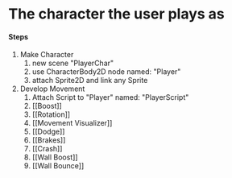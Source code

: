 # The character the user plays as
#### Steps
1) Make Character
	1) new scene "PlayerChar"
	2) use CharacterBody2D node named: "Player"
	3) attach Sprite2D and link any Sprite
2) Develop Movement
	1) Attach Script to "Player" named: "PlayerScript"
	2) [[Boost]]
	3) [[Rotation]]
	4) [[Movement Visualizer]]
	5) [[Dodge]]
	6) [[Brakes]]
	7) [[Crash]]
	8) [[Wall Boost]]
	10) [[Wall Bounce]]